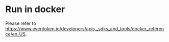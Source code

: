 # Run in docker
Please refer to https://www.everitoken.io/developers/apis,_sdks_and_tools/docker_reference/en_US.
